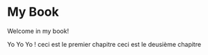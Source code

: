 # My Book

Welcome in my book!

Yo Yo Yo !
ceci est le premier chapitre
ceci est le deusième chapitre
